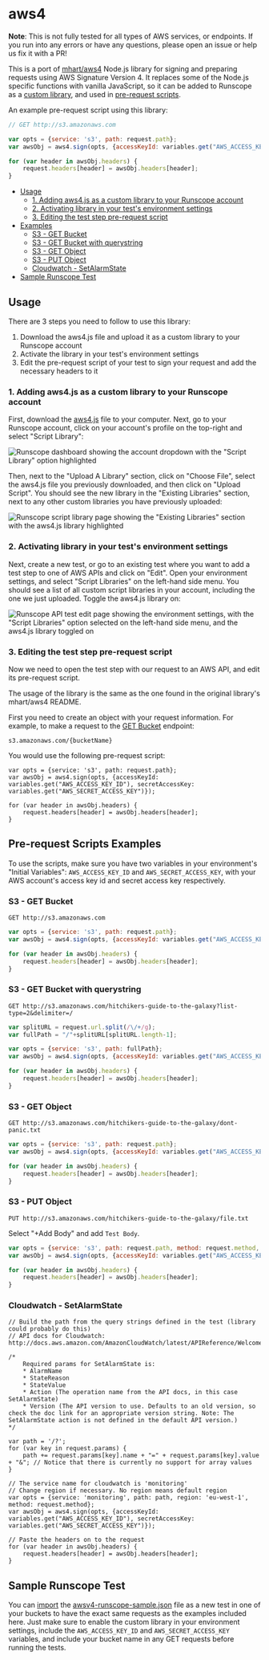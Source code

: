 # aws4

__Note__: This is not fully tested for all types of AWS services, or endpoints. If you run into any errors or have any questions, please open an issue or help us fix it with a PR!

This is a port of [mhart/aws4](https://github.com/mhart/aws4) Node.js library for signing and preparing requests using AWS Signature Version 4. It replaces some of the Node.js specific functions with vanilla JavaScript, so it can be added to Runscope as a [custom library](https://www.runscope.com/docs/api-testing/scripts/custom-libraries), and used in [pre-request scripts](https://www.runscope.com/docs/api-testing/scripts/pre-request).

An example pre-request script using this library:

```js
// GET http://s3.amazonaws.com

var opts = {service: 's3', path: request.path};
var awsObj = aws4.sign(opts, {accessKeyId: variables.get("AWS_ACCESS_KEY_ID"), secretAccessKey: variables.get("AWS_SECRET_ACCESS_KEY")});

for (var header in awsObj.headers) {
    request.headers[header] = awsObj.headers[header];
}
```

- [Usage](#usage)
  - [1. Adding aws4.js as a custom library to your Runscope account](#1-adding-aws4js-as-a-custom-library-to-your-runscope-account)
  - [2. Activating library in your test's environment settings](#2-activating-library-in-your-tests-environment-settings)
  - [3. Editing the test step pre-request script](#3-editing-the-test-step-pre-request-script)
- [Examples](#pre-request-scripts-examples)
  - [S3 - GET Bucket](#s3---get-bucket)
  - [S3 - GET Bucket with querystring](#s3---get-bucket-with-querystring)
  - [S3 - GET Object](#s3---get-object)
  - [S3 - PUT Object](#s3---put-object)
  - [Cloudwatch - SetAlarmState](#cloudwatch---setalarmstate)
- [Sample Runscope Test](#sample-runscope-test)

## Usage

There are 3 steps you need to follow to use this library:

1. Download the aws4.js file and upload it as a custom library to your Runscope account
2. Activate the library in your test's environment settings
3. Edit the pre-request script of your test to sign your request and add the necessary headers to it

### 1. Adding aws4.js as a custom library to your Runscope account

First, download the [aws4.js](./aws4.js) file to your computer. Next, go to your Runscope account, click on your account's profile on the top-right and select "Script Library":

![Runscope dashboard showing the account dropdown with the "Script Library" option highlighted](./screenshots/1-runscope-script-link.png?raw=true)

Then, next to the "Upload A Library" section, click on "Choose File", select the aws4.js file you previously downloaded, and then click on "Upload Script". You should see the new library in the "Existing Libraries" section, next to any other custom libraries you have previously uploaded:

![Runscope script library page showing the "Existing Libraries" section with the aws4.js library highlighted](./screenshots/2-runscope-script-library.png?raw=true)

### 2. Activating library in your test's environment settings

Next, create a new test, or go to an existing test where you want to add a test step to one of AWS APIs and click on "Edit". Open your environment settings, and select "Script Libraries" on the left-hand side menu. You should see a list of all custom script libraries in your account, including the one we just uploaded. Toggle the aws4.js library on:

![Runscope API test edit page showing the environment settings, with the "Script Libraries" option selected on the left-hand side menu, and the aws4.js library toggled on](./screenshots/3-runscope-environment-library.png?raw=true)

### 3. Editing the test step pre-request script

Now we need to open the test step with our request to an AWS API, and edit its pre-request script.

The usage of the library is the same as the one found in the original library's mhart/aws4 README.

First you need to create an object with your request information. For example, to make a request to the [GET Bucket](http://docs.aws.amazon.com/AmazonS3/latest/API/v2-RESTBucketGET.html) endpoint:

`s3.amazonaws.com/{bucketName}`

You would use the following pre-request script:

```
var opts = {service: 's3', path: request.path};
var awsObj = aws4.sign(opts, {accessKeyId: variables.get("AWS_ACCESS_KEY_ID"), secretAccessKey: variables.get("AWS_SECRET_ACCESS_KEY")});

for (var header in awsObj.headers) {
    request.headers[header] = awsObj.headers[header];
}
```

## Pre-request Scripts Examples

To use the scripts, make sure you have two variables in your environment's "Initial Variables": `AWS_ACCESS_KEY_ID` and `AWS_SECRET_ACCESS_KEY`, with your AWS account's access key id and secret access key respectively.

### S3 - GET Bucket

`GET http://s3.amazonaws.com`

```js
var opts = {service: 's3', path: request.path};
var awsObj = aws4.sign(opts, {accessKeyId: variables.get("AWS_ACCESS_KEY_ID"), secretAccessKey: variables.get("AWS_SECRET_ACCESS_KEY")});

for (var header in awsObj.headers) {
    request.headers[header] = awsObj.headers[header];
}
```

### S3 - GET Bucket with querystring

`GET http://s3.amazonaws.com/hitchikers-guide-to-the-galaxy?list-type=2&delimiter=/`

```js
var splitURL = request.url.split(/\/+/g);
var fullPath = "/"+splitURL[splitURL.length-1];

var opts = {service: 's3', path: fullPath};
var awsObj = aws4.sign(opts, {accessKeyId: variables.get("AWS_ACCESS_KEY_ID"), secretAccessKey: variables.get("AWS_SECRET_ACCESS_KEY")});

for (var header in awsObj.headers) {
    request.headers[header] = awsObj.headers[header];
}
```

### S3 - GET Object

`GET http://s3.amazonaws.com/hitchikers-guide-to-the-galaxy/dont-panic.txt`

```js
var opts = {service: 's3', path: request.path};
var awsObj = aws4.sign(opts, {accessKeyId: variables.get("AWS_ACCESS_KEY_ID"), secretAccessKey: variables.get("AWS_SECRET_ACCESS_KEY")});

for (var header in awsObj.headers) {
    request.headers[header] = awsObj.headers[header];
}
```

### S3 - PUT Object

`PUT http://s3.amazonaws.com/hitchikers-guide-to-the-galaxy/file.txt`

Select "+Add Body" and add `Test Body`.

```js
var opts = {service: 's3', path: request.path, method: request.method, body: request.body};
var awsObj = aws4.sign(opts, {accessKeyId: variables.get("AWS_ACCESS_KEY_ID"), secretAccessKey: variables.get("AWS_SECRET_ACCESS_KEY")});

for (var header in awsObj.headers) {
    request.headers[header] = awsObj.headers[header];
}
```

### Cloudwatch - SetAlarmState
```
// Build the path from the query strings defined in the test (library could probably do this)
// API docs for Cloudwatch: http://docs.aws.amazon.com/AmazonCloudWatch/latest/APIReference/Welcome.html

/*
    Required params for SetAlarmState is:
    * AlarmName
    * StateReason
    * StateValue
    * Action (The operation name from the API docs, in this case SetAlarmState)
    * Version (The API version to use. Defaults to an old version, so check the doc link for an appropriate version string. Note: The SetAlarmState action is not defined in the default API version.)
*/

var path = '/?';
for (var key in request.params) {
    path += request.params[key].name + "=" + request.params[key].value + "&"; // Notice that there is currently no support for array values
}

// The service name for cloudwatch is 'monitoring'
// Change region if necessary. No region means default region
var opts = {service: 'monitoring', path: path, region: 'eu-west-1', method: request.method};
var awsObj = aws4.sign(opts, {accessKeyId: variables.get("AWS_ACCESS_KEY_ID"), secretAccessKey: variables.get("AWS_SECRET_ACCESS_KEY")});

// Paste the headers on to the request
for (var header in awsObj.headers) {
    request.headers[header] = awsObj.headers[header];
}
```

## Sample Runscope Test

You can [import](https://www.runscope.com/docs/api-testing/importing#radar-import) the [awsv4-runscope-sample.json](./awsv4-runscope-sample.json) file as a new test in one of your buckets to have the exact same requests as the examples included here. Just make sure to enable the custom library in your environment settings, include the `AWS_ACCESS_KEY_ID` and `AWS_SECRET_ACCESS_KEY` variables, and include your bucket name in any GET requests before running the tests.
